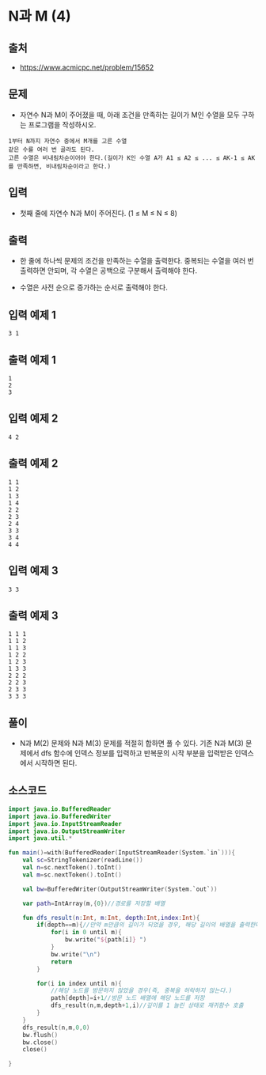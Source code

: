 # N과 M (4)

## 출처

* https://www.acmicpc.net/problem/15652

## 문제

* 자연수 N과 M이 주어졌을 때, 아래 조건을 만족하는 길이가 M인 수열을 모두 구하는 프로그램을 작성하시오.

```
1부터 N까지 자연수 중에서 M개를 고른 수열
같은 수를 여러 번 골라도 된다.
고른 수열은 비내림차순이어야 한다.(길이가 K인 수열 A가 A1 ≤ A2 ≤ ... ≤ AK-1 ≤ AK를 만족하면, 비내림차순이라고 한다.)
```

## 입력

* 첫째 줄에 자연수 N과 M이 주어진다. (1 ≤ M ≤ N ≤ 8)

## 출력

* 한 줄에 하나씩 문제의 조건을 만족하는 수열을 출력한다. 중복되는 수열을 여러 번 출력하면 안되며, 각 수열은 공백으로 구분해서 출력해야 한다.

* 수열은 사전 순으로 증가하는 순서로 출력해야 한다.

## 입력 예제 1

```3 1```

## 출력 예제 1

```
1
2
3
```

## 입력 예제 2

```4 2```

## 출력 예제 2

```
1 1
1 2
1 3
1 4
2 2
2 3
2 4
3 3
3 4
4 4
```

## 입력 예제 3

```3 3```

## 출력 예제 3

```
1 1 1
1 1 2
1 1 3
1 2 2
1 2 3
1 3 3
2 2 2
2 2 3
2 3 3
3 3 3
```

## 풀이

* N과 M(2) 문제와 N과 M(3) 문제를 적절히 합하면 풀 수 있다. 기존 N과 M(3) 문제에서 dfs 함수에 인덱스 정보를 입력하고 반복문의 시작 부분을 입력받은 인덱스 에서 시작하면 된다.

## 소스코드

```kotlin
import java.io.BufferedReader
import java.io.BufferedWriter
import java.io.InputStreamReader
import java.io.OutputStreamWriter
import java.util.*

fun main()=with(BufferedReader(InputStreamReader(System.`in`))){
    val sc=StringTokenizer(readLine())
    val n=sc.nextToken().toInt()
    val m=sc.nextToken().toInt()

    val bw=BufferedWriter(OutputStreamWriter(System.`out`))

    var path=IntArray(m,{0})//경로를 저장할 배열

    fun dfs_result(n:Int, m:Int, depth:Int,index:Int){
        if(depth==m){//만약 m만큼의 길이가 되었을 경우, 해당 길이의 배열을 출력한다.
            for(i in 0 until m){
                bw.write("${path[i]} ")
            }
            bw.write("\n")
            return
        }

        for(i in index until n){
            //해당 노드를 방문하지 않았을 경우(즉, 중복을 허락하지 않는다.)
            path[depth]=i+1//방문 노드 배열에 해당 노드를 저장
            dfs_result(n,m,depth+1,i)//깊이를 1 늘린 상태로 재귀함수 호출
        }
    }
    dfs_result(n,m,0,0)
    bw.flush()
    bw.close()
    close()

}
```
